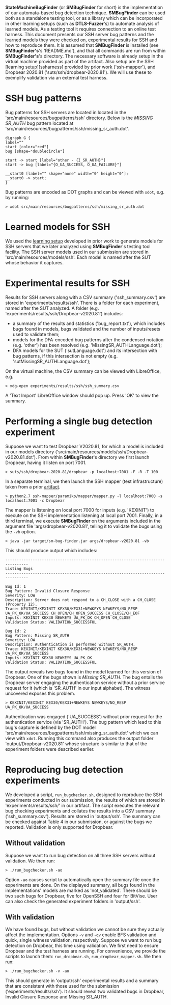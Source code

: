 **StateMachineBugFinder** (or **SMBugFinder** for short) is the implementation of our automata-based bug detection technique.
**SMBugFinder** can be used both as a standalone testing tool, or as a library which can be incorporated in other learning setups (such as **DTLS-Fuzzer**'s) to automate analysis of learned models.
As a testing tool it requires connection to an online test harness.
This document presents our SSH server bug patterns and the learned models they were checked on, experimental results for SSH and how to reproduce them.
It is assumed that **SMBugFinder** is installed (see **SMBugFinder's**'s 'README.md'), and that all commands are run from within **SMBugFinder's**'s directory.
The necessary software is already setup in the virtual machine provided as part of the artifact.
Also setup are the SSH [learning setup][ssharness] provided by prior work ('ssh-mapper'), and  Dropbear 2020.81 ('suts/ssh/dropbear-2020.81'). 
We will use these to exemplify validation via an external test harness.

# SSH bug patterns

Bug patterns for SSH servers are located in located in the 'src/main/resources/bugpatterns/ssh' directory.
Below is the *MISSING SR_AUTH* bug pattern located at 'src/main/resources/bugpatterns/ssh/missing_sr_auth.dot'. 

```
digraph G {
label=""
start [color="red"]
bug [shape="doublecircle"]

start -> start [label="other - {I_SR_AUTH}"]
start -> bug [label="{O_UA_SUCCESS, O_UA_FAILURE}"]

__start0 [label="" shape="none" width="0" height="0"];
__start0 -> start;
}

```

Bug patterns are encoded as DOT graphs and can be viewed with `xdot`, e.g. by running:

    > xdot src/main/resources/bugpatterns/ssh/missing_sr_auth.dot

# Learned models for SSH

We used the [learning setup][sshharness]  developed in prior work to generate models for SSH servers that we later analyzed using **SMBugFinder**'s testing tool facility.
The SSH server models used in our submission are stored in 'src/main/resources/models/ssh'.
Each model is named after the SUT whose behavior it captures.

# Experimental results for SSH

Results for SSH servers along with a CSV summary ('ssh_summary.csv') are stored in 'experiments/results/ssh'.
There is a folder for each experiment, named after the SUT analyzed. 
A folder (e.g. 'experiments/results/ssh/Dropbear-v2020.81') includes:

 - a summary of the results and statistics ('bug_report.txt'), which includes bugs found in models, bugs validated and the number of inputs/resets used to validate them;
 - models for the DFA-encoded bug patterns after the condensed notation (e.g. 'other') has been resolved (e.g. 'MissingSR_AUTHLanguage.dot');
 - DFA models for the SUT ('sutLanguage.dot') and its intersection with bug patterns, if this intersection is not empty (e.g. 'sutMissingSR_AUTHLanguage.dot');

On the virtual machine, the CSV summary can be viewed with LibreOffice, e.g.

    > xdg-open experiments/results/ssh/ssh_summary.csv

A 'Text Import' LibreOffice window should pop up. 
Press 'OK' to view the summary.

#  Performing a single bug detection experiment

Suppose we want to test Dropbear V2020.81, for which a model is included in our models directory ('src/main/resources/models/ssh/Dropbear-v2020.81.dot').
From within **SMBugFinder**'s directory we first launch Dropbear, having it listen on port 7001.

    > suts/ssh/dropbear-2020.81/dropbear -p localhost:7001 -F -R -T 100

In a separate terminal, we then launch the SSH mapper (test infrastructure) taken from a prior [artifact][sshharness].

    > python2.7 ssh-mapper/paramiko/mapper/mapper.py -l localhost:7000 -s localhost:7001 -c Dropbear 
    
The mapper is listening on local port 7000 for inputs (e.g. 'KEXINIT') to execute on the SSH implementation listening at local port 7001.
Finally, in a third terminal, we execute **SMBugFinder** on the arguments included in the argument file 'args/dropbear-v2020.81', telling it to validate the bugs using the `-vb` option.

    > java -jar target/sm-bug-finder.jar args/dropbear-v2020.81 -vb


This should produce output which includes:

```
--------------------------------------------------------------------------------
Listing Bugs
--------------------------------------------------------------------------------

Bug Id: 1
Bug Pattern: Invalid Closure Response
Severity: LOW
Description: Server does not respond to a CH_CLOSE with a CH_CLOSE (Property 12).
Trace: KEXINIT/KEXINIT KEX30/KEX31+NEWKEYS NEWKEYS/NO_RESP UA_PK_OK/UA_SUCCESS CH_OPEN/CH_OPEN_SUCCESS CH_CLOSE/CH_EOF 
Inputs: KEXINIT KEX30 NEWKEYS UA_PK_OK CH_OPEN CH_CLOSE
Validation Status: VALIDATION_SUCCESSFUL

Bug Id: 2
Bug Pattern: Missing SR_AUTH
Severity: LOW
Description: Authentication is performed without SR_AUTH.
Trace: KEXINIT/KEXINIT KEX30/KEX31+NEWKEYS NEWKEYS/NO_RESP UA_PK_OK/UA_SUCCESS 
Inputs: KEXINIT KEX30 NEWKEYS UA_PK_OK
Validation Status: VALIDATION_SUCCESSFUL

```

The output reveals two bugs found in the model learned for this version of Dropbear.
One of the bugs shown is *Missing SR_AUTH*.
The bug entails the Dropbear server engaging the authentication service without a prior service request for it (which is 'SR_AUTH' in our input alphabet).
The witness uncovered exposes this problem.

    > KEXINIT/KEXINIT KEX30/KEX31+NEWKEYS NEWKEYS/NO_RESP UA_PK_OK/UA_SUCCESS

Authentication was engaged ('UA_SUCCESS') without prior request for the authentication service (via 'SR_AUTH'). 
The bug pattern which lead to this bug's capture is defined by the DOT model 'src/main/resources/bugpatterns/ssh/missing_sr_auth.dot' which we can view with `xdot`. 
Running this command also produces the output folder 'output/Dropbear-v2020.81' whose structure is similar to that of the experiment folders were described earlier. 

# Reproducing bug detection experiments

We developed a script, `run_bugchecker.sh`, designed to reproduce the SSH experiments conducted in our submission, the results of which are stored in 'experiments/results/ssh/' in our artifact.
The script executes the relevant bug checking experiments and collates the results into a CSV summary ('ssh_summary.csv').
Results are stored in 'output/ssh'.
The summary can be checked against Table 4 in our submission, or against the bugs we reported.
Validation is only supported for Dropbear.

## Without validation

Suppose we want to run bug detection on all three SSH servers without validation.
We then run:

    > ./run_bugchecker.sh -ao

Option `-ao` causes script to automatically open the summary file  once the experiments are done.
On the displayed summary, all bugs found in the implementations' models are marked as 'not_validated'.
There should be two such bugs for Dropbear, five for OpenSSH and four for BitVise.
User can also check the generated experiment folders in 'output/ssh'.

## With validation

We have found bugs, but without validation we cannot be sure they actually affect the implementation.
Options `-v` and `-qv` enable BFS validation and quick, single witness validation, respectively. 
Suppose we want to run bug detection on Dropbear, this time using validation.
We first need to ensure Dropbear and the test harness are running.
For convenience, we provide the scripts to launch them: `run_dropbear.sh`, `run_dropbear_mapper.sh`.
We then run:

    > ./run_bugchecker.sh -v -ao

This should generate in 'output/ssh' experimental results and a summary that are consistent with those used for the submission ('experiments/results/ssh').
It should reveal two validated bugs in Dropbear, Invalid Closure Response and Missing SR_AUTH.

[sshharness]:https://easy.dans.knaw.nl/ui/datasets/id/easy-dataset:77503